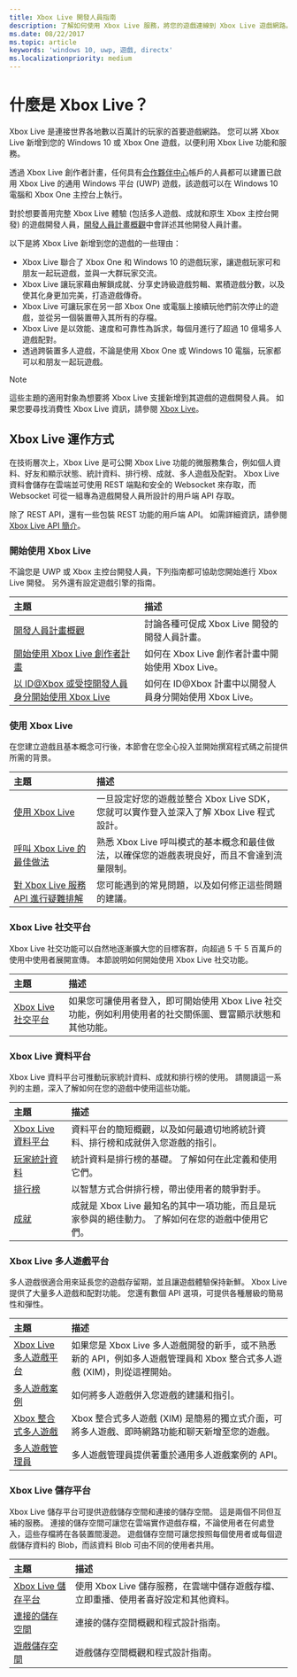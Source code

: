```yaml
---
title: Xbox Live 開發人員指南
description: 了解如何使用 Xbox Live 服務，將您的遊戲連線到 Xbox Live 遊戲網路。
ms.date: 08/22/2017
ms.topic: article
keywords: 'windows 10, uwp, 遊戲, directx'
ms.localizationpriority: medium
---
```

# <a name="what-is-xbox-live"></a>什麼是 Xbox Live？

Xbox Live 是連接世界各地數以百萬計的玩家的首要遊戲網路。 您可以將 Xbox Live 新增到您的 Windows 10 或 Xbox One 遊戲，以便利用 Xbox Live 功能和服務。

透過 Xbox Live 創作者計畫，任何具有[合作夥伴中心](https://partner.microsoft.com/dashboard)帳戶的人員都可以建置已啟用 Xbox Live 的通用 Windows 平台 (UWP) 遊戲，該遊戲可以在 Windows 10 電腦和 Xbox One 主控台上執行。

對於想要善用完整 Xbox Live 體驗 (包括多人遊戲、成就和原生 Xbox 主控台開發) 的遊戲開發人員，[開發人員計畫概觀](developer-program-overview.md)中會詳述其他開發人員計畫。

以下是將 Xbox Live 新增到您的遊戲的一些理由：

- Xbox Live 聯合了 Xbox One 和 Windows 10 的遊戲玩家，讓遊戲玩家可和朋友一起玩遊戲，並與一大群玩家交流。
- Xbox Live 讓玩家藉由解鎖成就、分享史詩級遊戲剪輯、累積遊戲分數，以及使其化身更加完美，打造遊戲傳奇。
- Xbox Live 可讓玩家在另一部 Xbox One 或電腦上接續玩他們前次停止的遊戲，並從另一個裝置帶入其所有的存檔。
- Xbox Live 是以效能、速度和可靠性為訴求，每個月進行了超過 10 億場多人遊戲配對。
- 透過跨裝置多人遊戲，不論是使用 Xbox One 或 Windows 10 電腦，玩家都可以和朋友一起玩遊戲。

> [!note]
> 這些主題的適用對象為想要將 Xbox Live 支援新增到其遊戲的遊戲開發人員。 如果您要尋找消費性 Xbox Live 資訊，請參閱 [Xbox Live](https://www.xbox.com/live/)。

## <a name="how-xbox-live-works"></a>Xbox Live 運作方式

在技術層次上，Xbox Live 是可公開 Xbox Live 功能的微服務集合，例如個人資料、好友和顯示狀態、統計資料、排行榜、成就、多人遊戲及配對。 Xbox Live 資料會儲存在雲端並可使用 REST 端點和安全的 Websocket 來存取，而 Websocket 可從一組專為遊戲開發人員所設計的用戶端 API 存取。

除了 REST API，還有一些包裝 REST 功能的用戶端 API。 如需詳細資訊，請參閱 [Xbox Live API 簡介](introduction-to-xbox-live-apis.md)。

### <a name="get-started-with-xbox-live"></a>開始使用 Xbox Live

不論您是 UWP 或 Xbox 主控台開發人員，下列指南都可協助您開始進行 Xbox Live 開發。  另外還有設定遊戲引擎的指南。

| 主題                                                                                                                                             | 描述                                                                                                   |
|:--------------------------------------------------------------------------------------------------------------------------------------------------|:--------------------------------------------------------------------------------------------------------------|
| [開發人員計畫概觀](developer-program-overview.md) | 討論各種可促成 Xbox Live 開發的開發人員計畫。 |
| [開始使用 Xbox Live 創作者計畫](get-started-with-creators/get-started-with-xbox-live-creators.md) | 如何在 Xbox Live 創作者計畫中開始使用 Xbox Live。 |
| [以 ID@Xbox 或受控開發人員身分開始使用 Xbox Live](get-started-with-partner/get-started-with-xbox-live-partner.md) | 如何在 ID@Xbox 計畫中以開發人員身分開始使用 Xbox Live。 |

### <a name="using-xbox-live"></a>使用 Xbox Live

在您建立遊戲且基本概念可行後，本節會在您全心投入並開始撰寫程式碼之前提供所需的背景。

| 主題                                                                                                                                             | 描述                                                                                                   |
|:--------------------------------------------------------------------------------------------------------------------------------------------------|:--------------------------------------------------------------------------------------------------------------|
| [使用 Xbox Live](using-xbox-live/using-xbox-live.md) | 一旦設定好您的遊戲並整合 Xbox Live SDK，您就可以實作登入並深入了解 Xbox Live 程式設計。
| [呼叫 Xbox Live 的最佳做法](using-xbox-live/best-practices/best-practices-for-calling-xbox-live.md) | 熟悉 Xbox Live 呼叫模式的基本概念和最佳做法，以確保您的遊戲表現良好，而且不會達到流量限制。
| [對 Xbox Live 服務 API 進行疑難排解](using-xbox-live/troubleshooting/troubleshooting-the-xbox-live-services-api.md) | 您可能遇到的常見問題，以及如何修正這些問題的建議。

### <a name="xbox-live-social-platform"></a>Xbox Live 社交平台

Xbox Live 社交功能可以自然地逐漸擴大您的目標客群，向超過 5 千 5 百萬戶的使用中使用者展開宣傳。  本節說明如何開始使用 Xbox Live 社交功能。

| 主題                                                                                                                                             | 描述                                                                                                   |
|:--------------------------------------------------------------------------------------------------------------------------------------------------|:--------------------------------------------------------------------------------------------------------------|
| [Xbox Live 社交平台](social-platform/social-platform.md) | 如果您可讓使用者登入，即可開始使用 Xbox Live 社交功能，例如利用使用者的社交關係圖、豐富顯示狀態和其他功能。 |

### <a name="xbox-live-data-platform"></a>Xbox Live 資料平台

Xbox Live 資料平台可推動玩家統計資料、成就和排行榜的使用。  請閱讀這一系列的主題，深入了解如何在您的遊戲中使用這些功能。

| 主題                                                                                                                                             | 描述                                                                                                   |
|:--------------------------------------------------------------------------------------------------------------------------------------------------|:--------------------------------------------------------------------------------------------------------------|
| [Xbox Live 資料平台](data-platform/data-platform.md) | 資料平台的簡短概觀，以及如何最適切地將統計資料、排行榜和成就併入您遊戲的指引。
| [玩家統計資料](leaderboards-and-stats-2017/player-stats.md) | 統計資料是排行榜的基礎。  了解如何在此定義和使用它們。
| [排行榜](leaderboards-and-stats-2017/leaderboards.md) | 以智慧方式合併排行榜，帶出使用者的競爭對手。
| [成就](achievements-2017/achievements.md) | 成就是 Xbox Live 最知名的其中一項功能，而且是玩家參與的絕佳動力。 了解如何在您的遊戲中使用它們。

### <a name="xbox-live-multiplayer-platform"></a>Xbox Live 多人遊戲平台

多人遊戲很適合用來延長您的遊戲存留期，並且讓遊戲體驗保持新鮮。  Xbox Live 提供了大量多人遊戲和配對功能。  您還有數個 API 選項，可提供各種層級的簡易性和彈性。

| 主題                                                                                                                                             | 描述                                                                                                   |
|:--------------------------------------------------------------------------------------------------------------------------------------------------|:--------------------------------------------------------------------------------------------------------------|
| [Xbox Live 多人遊戲平台](multiplayer/multiplayer-intro.md) | 如果您是 Xbox Live 多人遊戲開發的新手，或不熟悉新的 API，例如多人遊戲管理員和 Xbox 整合式多人遊戲 (XIM)，則從這裡開始。 |
| [多人遊戲案例](multiplayer/multiplayer-scenarios.md) | 如何將多人遊戲併入您遊戲的建議和指引。 |
| [Xbox 整合式多人遊戲](multiplayer/xbox-integrated-multiplayer.md) | Xbox 整合式多人遊戲 (XIM) 是簡易的獨立式介面，可將多人遊戲、即時網路功能和聊天新增至您的遊戲。 |
| [多人遊戲管理員](multiplayer/multiplayer-manager.md) | 多人遊戲管理員提供著重於通用多人遊戲案例的 API。 |

### <a name="xbox-live-storage-platform"></a>Xbox Live 儲存平台

Xbox Live 儲存平台可提供遊戲儲存空間和連接的儲存空間。  這是兩個不同但互補的服務。  連接的儲存空間可讓您在雲端實作遊戲存檔，不論使用者在何處登入，這些存檔將在各裝置間漫遊。  遊戲儲存空間可讓您按照每個使用者或每個遊戲儲存資料的 Blob，而該資料 Blob 可由不同的使用者共用。

| 主題                                                                                                                                             | 描述                                                                                                   |
|:--------------------------------------------------------------------------------------------------------------------------------------------------|:--------------------------------------------------------------------------------------------------------------|
| [Xbox Live 儲存平台](storage-platform/storage-platform.md) | 使用 Xbox Live 儲存服務，在雲端中儲存遊戲存檔、立即重播、使用者喜好設定和其他資料。 |
| [連接的儲存空間](storage-platform/connected-storage/connected-storage-technical-overview.md) | 連接的儲存空間概觀和程式設計指南。 |
| [遊戲儲存空間](storage-platform/xbox-live-title-storage/xbox-live-title-storage.md) | 遊戲儲存空間概觀和程式設計指南。 |
